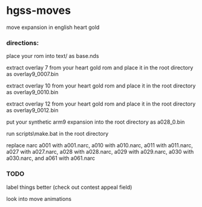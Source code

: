# hgss-moves
 move expansion in english heart gold

### directions:
 place your rom into text/ as base.nds
 
 extract overlay 7 from your heart gold rom and place it in the root directory as overlay9_0007.bin
 
 extract overlay 10 from your heart gold rom and place it in the root directory as overlay9_0010.bin
 
 extract overlay 12 from your heart gold rom and place it in the root directory as overlay9_0012.bin

 put your synthetic arm9 expansion into the root directory as a028_0.bin

 run scripts\make.bat in the root directory
 
 replace narc a001 with a001.narc, a010 with a010.narc, a011 with a011.narc, a027 with a027.narc, a028 with a028.narc, a029 with a029.narc, a030 with a030.narc, and a061 with a061.narc

### TODO
 label things better (check out contest appeal field)
 
 look into move animations
